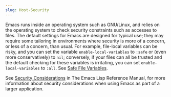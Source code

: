 ```yaml
---
slug: Host-Security
---
```


Emacs runs inside an operating system such as GNU/Linux, and relies on the operating system to check security constraints such as accesses to files. The default settings for Emacs are designed for typical use; they may require some tailoring in environments where security is more of a concern, or less of a concern, than usual. For example, file-local variables can be risky, and you can set the variable `enable-local-variables` to `:safe` or (even more conservatively) to `nil`; conversely, if your files can all be trusted and the default checking for these variables is irritating, you can set `enable-local-variables` to `:all`. See [Safe File Variables](Safe-File-Variables).

See [Security Considerations](https://www.gnu.org/software/emacs/manual/html_mono/elisp.html#Security-Considerations) in The Emacs Lisp Reference Manual, for more information about security considerations when using Emacs as part of a larger application.
